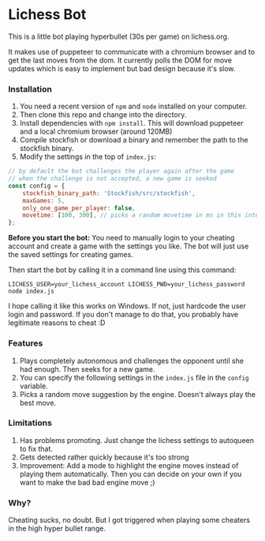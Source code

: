 # Lichess Bot

This is a little bot playing hyperbullet (30s per game) on lichess.org.

It makes use of puppeteer to communicate with a chromium browser and to get the last moves from the dom. It currently polls the DOM for move updates which is easy to implement but bad design because it's slow.

### Installation

1. You need a recent version of `npm` and `node` installed on your computer.
2. Then clone this repo and change into the directory.
3. Install dependencies with `npm install`. This will download puppeteer and a local chromium browser (around 120MB)
3. Compile stockfish or download a binary and remember the path to the stockfish binary.
4. Modify the settings in the top of `index.js`:

```js
// by default the bot challenges the player again after the game
// when the challenge is not accepted, a new game is seeked
const config = {
    stockfish_binary_path: 'Stockfish/src/stockfish',
    maxGames: 5,
    only_one_game_per_player: false,
    movetime: [100, 300], // picks a random movetime in ms in this interval
};
```

**Before you start the bot:** You need to manually login to your cheating account and create a game with the settings you like. The bot will just use the saved settings for creating games.

Then start the bot by calling it in a command line using this command:

```
LICHESS_USER=your_lichess_account LICHESS_PWD=your_lichess_password node index.js
```

I hope calling it like this works on Windows. If not, just hardcode the user login and password. If you don't manage to do that, you probably have legitimate reasons to cheat :D

### Features

1. Plays completely autonomous and challenges the opponent until she had enough. Then seeks for a new game.
2. You can specify the following settings in the `index.js` file in the `config` variable.
3. Picks a random move suggestion by the engine. Doesn't always play the best move.

### Limitations

1. Has problems promoting. Just change the lichess settings to autoqueen to fix that.
2. Gets detected rather quickly because it's too strong
3. Improvement: Add a mode to highlight the engine moves instead of playing them automatically. Then you can decide on your own if you want to make the bad bad engine move ;)

### Why?

Cheating sucks, no doubt. But I got triggered when playing some cheaters in the high hyper bullet range.


